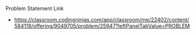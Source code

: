 Problem Statement Link
 - https://classroom.codingninjas.com/app/classroom/me/22402/content/584118/offering/9049705/problem/25947?leftPanelTabValue=PROBLEM